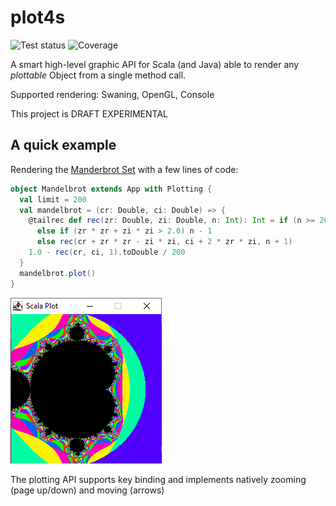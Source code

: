 # plot4s

![Test status](https://github.com/hbraux/plot4s/workflows/build/badge.svg)
![Coverage](https://raw.githubusercontent.com/hbraux/plot4s/master/coverage.svg)

A smart high-level graphic API for Scala (and Java) able to render any *plottable* Object from a single method call.

Supported rendering: Swaning, OpenGL, Console

This project is DRAFT EXPERIMENTAL

## A quick example

Rendering the [Manderbrot Set](https://en.wikipedia.org/wiki/Mandelbrot_set) with a few lines of code:

```scala
object Mandelbrot extends App with Plotting {
  val limit = 200
  val mandelbrot = (cr: Double, ci: Double) => {
    @tailrec def rec(zr: Double, zi: Double, n: Int): Int = if (n >= 200) n
      else if (zr * zr + zi * zi > 2.0) n - 1
      else rec(cr + zr * zr - zi * zi, ci + 2 * zr * zi, n + 1)
    1.0 - rec(cr, ci, 1).toDouble / 200
  }
  mandelbrot.plot()
}
```

![images/QuickSample.png](images/QuickSample.png)

The plotting API supports key binding and implements natively zooming (page up/down) and moving (arrows)

